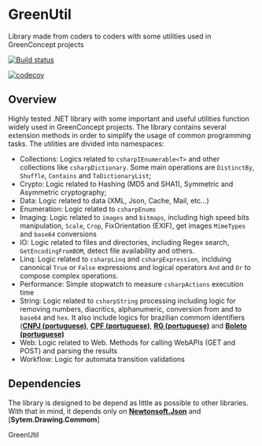 # GreenUtil

Library made from coders to coders with some utilities used in GreenConcept projects

[![Build status](https://ci.appveyor.com/api/projects/status/qqdsnxdp9oq47w8n/branch/master?svg=true)](https://ci.appveyor.com/project/leandroltavares/greenutil/branch/master)

[![codecov](https://codecov.io/gh/leandroltavares/GreenUtil/branch/master/graph/badge.svg)](https://codecov.io/gh/leandroltavares/GreenUtil)

## Overview

Highly tested .NET library with some important and useful utilities function widely used in GreenConcept projects. The library contains several extension methods in order to simplify the usage of common programming tasks.
The utilities are divided into namespaces:

- Collections: Logics related to ```csharpIEnumerable<T>``` and other collections like ```csharpDictionary```. Some main operations are ```DistinctBy```, ```Shuffle```, ```Contains``` and ```ToDictionaryList```;
- Crypto: Logic related to Hashing (MD5 and SHA1), Symmetric and Asymmetric cryptography;
- Data: Logic related to data (XML, Json, Cache, Mail, etc...)
- Enumeration: Logic related to ```csharpEnums```
- Imaging: Logic related to ```images``` and ```bitmaps```, including high speed bits manipulation, ```Scale```, ```Crop```, FixOrientation (EXIF), get images ```MimeTypes``` and ```base64``` conversions  
- IO: Logic related to files and directories, including Regex search, ```GetEncodingFromBOM```, detect file availability and others.
- Linq: Logic related to ```csharpLinq``` and ```csharpExpression```, inclduing canonical ```True``` or ```False``` expressions and logical operators ```And``` and ```Or``` to compose complex operations.
- Performance: Simple stopwatch to measure ```csharpActions``` execution time
- String: Logic related to ```csharpString``` processing including logic for removing numbers, diacritics, alphanumeric, conversion from and to ```base64``` and ```hex```. 
It also include logics for brazilian commom identifiers ([**CNPJ (portuguese)**](https://pt.wikipedia.org/wiki/Cadastro_Nacional_da_Pessoa_Jur%C3%ADdica), [**CPF (portuguese)**](https://pt.wikipedia.org/wiki/Cadastro_de_pessoas_f%C3%ADsicas), 
[**RG (portuguese)**](https://pt.wikipedia.org/wiki/C%C3%A9dula_de_identidade) and [**Boleto (portuguese)**](https://pt.wikipedia.org/wiki/Boleto_banc%C3%A1rio) 
- Web: Logic related to Web. Methods for calling WebAPIs (GET and POST) and parsing the results
- Workflow: Logic for automata transition validations

## Dependencies
The library is designed to be depend as little as possible to other libraries. With that in mind, it depends only on [**Newtonsoft.Json**](https://github.com/JamesNK/Newtonsoft.Json) and [**Sytem.Drawing.Commom**]

GreenUtil 